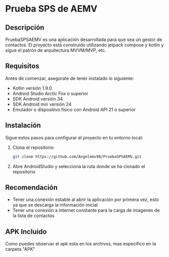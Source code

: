 # Prueba SPS de AEMV

## Descripción
PruebaSPSAEMV es una aplicación desarrollada para que sea un gestor de contactos. El proyecto está construido utilizando jetpack compose y kotlin y sigue el patrón de arquitectura MVVM/MVP, etc.

## Requisitos
Antes de comenzar, asegúrate de tener instalado lo siguiente:

- Kotlin versión 1.9.0
- Android Studio Arctic Fox o superior
- SDK Android versión 34
- SDK Android min versión 24
- Emulador o dispositivo físico con Android API 21 o superior

## Instalación
Sigue estos pasos para configurar el proyecto en tu entorno local:

1. Clona el repositorio:
   ```bash
   git clone https://github.com/Angelemv98/PruebaSPSAEMV.git
2. Abre AndroidStudio y selecciona la ruta donde se ha clonado el repositorio

## Recomendación
- Tener una conexión estable al abrir la aplicación por primera vez, esto ya que se descarga la información inicial
- Tener una conexión a internet constante para la carga de imagenes de la lista de contactos

## APK Incluido
Como puedes observar el apk esta en los archivos, mas especifico en la carpeta "APK" 
